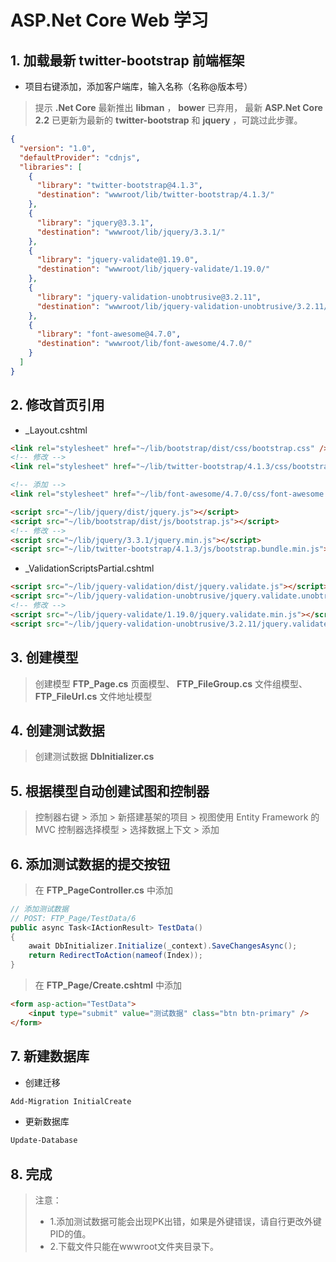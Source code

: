 # ASP.Net Core Web 学习

## 1. 加载最新 twitter-bootstrap 前端框架

- 项目右键添加，添加客户端库，输入名称（名称@版本号）

> 提示 **.Net Core** 最新推出 **libman** ， **bower** 已弃用，
> 最新 **ASP.Net Core 2.2** 已更新为最新的 **twitter-bootstrap** 
> 和 **jquery** ，可跳过此步骤。

``` json
{
  "version": "1.0",
  "defaultProvider": "cdnjs",
  "libraries": [
    {
      "library": "twitter-bootstrap@4.1.3",
      "destination": "wwwroot/lib/twitter-bootstrap/4.1.3/"
    },
    {
      "library": "jquery@3.3.1",
      "destination": "wwwroot/lib/jquery/3.3.1/"
    },
    {
      "library": "jquery-validate@1.19.0",
      "destination": "wwwroot/lib/jquery-validate/1.19.0/"
    },
    {
      "library": "jquery-validation-unobtrusive@3.2.11",
      "destination": "wwwroot/lib/jquery-validation-unobtrusive/3.2.11/"
    },
    {
      "library": "font-awesome@4.7.0",
      "destination": "wwwroot/lib/font-awesome/4.7.0/"
    }
  ]
}
```

## 2. 修改首页引用

- _Layout.cshtml

``` html
<link rel="stylesheet" href="~/lib/bootstrap/dist/css/bootstrap.css" />
<!-- 修改 -->
<link rel="stylesheet" href="~/lib/twitter-bootstrap/4.1.3/css/bootstrap.min.css" />

<!-- 添加 -->
<link rel="stylesheet" href="~/lib/font-awesome/4.7.0/css/font-awesome.min.css" />

<script src="~/lib/jquery/dist/jquery.js"></script>
<script src="~/lib/bootstrap/dist/js/bootstrap.js"></script>
<!-- 修改 -->
<script src="~/lib/jquery/3.3.1/jquery.min.js"></script>
<script src="~/lib/twitter-bootstrap/4.1.3/js/bootstrap.bundle.min.js"></script>
```

- _ValidationScriptsPartial.cshtml

``` html
<script src="~/lib/jquery-validation/dist/jquery.validate.js"></script>
<script src="~/lib/jquery-validation-unobtrusive/jquery.validate.unobtrusive.js"></script>
<!-- 修改 -->
<script src="~/lib/jquery-validate/1.19.0/jquery.validate.min.js"></script>
<script src="~/lib/jquery-validation-unobtrusive/3.2.11/jquery.validate.unobtrusive.min.js"></script>
```

## 3. 创建模型

> 创建模型 **FTP_Page.cs** 页面模型、 **FTP_FileGroup.cs** 文件组模型、 
> **FTP_FileUrl.cs** 文件地址模型

## 4. 创建测试数据

> 创建测试数据 **DbInitializer.cs** 

## 5. 根据模型自动创建试图和控制器

> 控制器右键 > 添加 > 新搭建基架的项目 > 视图使用 Entity Framework 
> 的 MVC 控制器选择模型 > 选择数据上下文 > 添加

## 6. 添加测试数据的提交按钮

> 在 **FTP_PageController.cs** 中添加

``` C#
// 添加测试数据
// POST: FTP_Page/TestData/6
public async Task<IActionResult> TestData()
{
    await DbInitializer.Initialize(_context).SaveChangesAsync();
    return RedirectToAction(nameof(Index));
}
```

> 在 **FTP_Page/Create.cshtml** 中添加

``` html
<form asp-action="TestData">
    <input type="submit" value="测试数据" class="btn btn-primary" />
</form>
```

## 7. 新建数据库

- 创建迁移

``` PowerShell
Add-Migration InitialCreate
```

- 更新数据库

``` PowerShell
Update-Database
```

## 8. 完成

> 注意：
> - 1.添加测试数据可能会出现PK出错，如果是外键错误，请自行更改外键PID的值。
> - 2.下载文件只能在wwwroot文件夹目录下。

